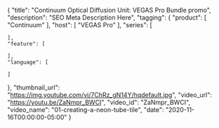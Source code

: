 {
  "title": "Continuum Optical Diffusion Unit: VEGAS Pro Bundle promo",
  "description": "SEO Meta Description Here",
  "tagging": {
    "product": [
      "Continuum"
    ],
    "host": [
      "VEGAS Pro"
    ],
    "series": [

    ],
    "feature": [

    ],
    "language": [

    ]
  },
  "thumbnail_url": "https://img.youtube.com/vi/7ChRz_gN14Y/hqdefault.jpg",
  "video_url": "https://youtu.be/ZaNmpr_BWCI",
  "video_id": "ZaNmpr_BWCI",
  "video_name": "01-creating-a-neon-tube-tile",
  "date": "2020-11-16T00:00:00-05:00"
}
